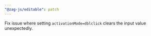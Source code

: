 ```yaml
---
"@zag-js/editable": patch
---
```


Fix issue where setting `activationMode=dblclick` clears the input value unexpectedly.
